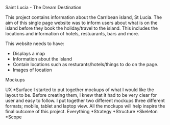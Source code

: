 Saint Lucia - The Dream Destination

This project contains information about the Carribean island, St Lucia. 
The aim of this single page website was to inform users about what 
is on the island before they book the holiday/travel to the island. This includes
the locations and information of hotels, restuarants, bars and more.

This website needs to have:
* Displays a map
* Information about the island
* Contain locations such as resturants/hotels/things to do on the page.
* Images of location

Mockups




UX
*Surface
I started to put together mockups of what I would like the layout to be. Before 
creating them, I knew that it had to be very clear for user and easy to follow. 
I put together two different mockups three different formats; mobile, tablet and 
laptop view. All the mockups will help inspire the final outcome of this project.
Everything 
*Strategy
*Structure
*Skeleton
*Scope
